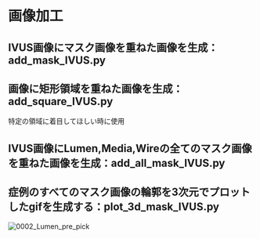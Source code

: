 # 画像加工
## IVUS画像にマスク画像を重ねた画像を生成：add_mask_IVUS.py


## 画像に矩形領域を重ねた画像を生成：add_square_IVUS.py
特定の領域に着目してほしい時に使用

## IVUS画像にLumen,Media,Wireの全てのマスク画像を重ねた画像を生成：add_all_mask_IVUS.py


## 症例のすべてのマスク画像の輪郭を3次元でプロットしたgifを生成する：plot_3d_mask_IVUS.py
![0002_Lumen_pre_pick](https://github.com/RyoTakeshita0910/IVUS-2024/assets/104045526/f363c816-af23-432c-9415-6f0362ac5507)

